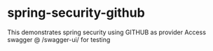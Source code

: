 # spring-security-github
This demonstrates spring security using GITHUB as provider
Access swagger @ /swagger-ui/ for testing
